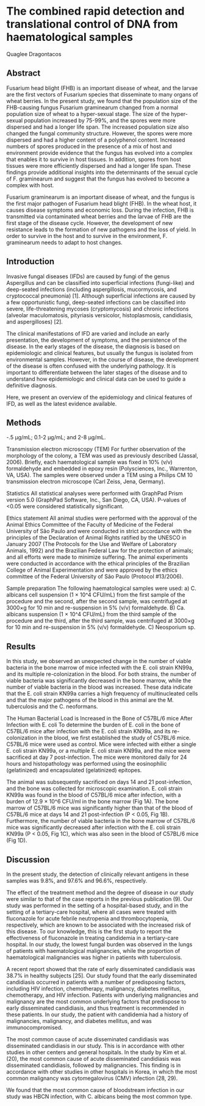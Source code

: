 # The combined rapid detection and translational control of DNA from haematological samples
Quaglee Dragontacos


## Abstract
Fusarium head blight (FHB) is an important disease of wheat, and the larvae are the first vectors of Fusarium species that disseminate to many organs of wheat berries. In the present study, we found that the population size of the FHB-causing fungus Fusarium graminearum changed from a normal population size of wheat to a hyper-sexual stage. The size of the hyper-sexual population increased by 75-99%, and the spores were more dispersed and had a longer life span. The increased population size also changed the fungal community structure. However, the spores were more dispersed and had a higher content of a polyphenol content. Increased numbers of spores produced in the presence of a mix of host and environment provide evidence that the fungus has evolved into a complex that enables it to survive in host tissues. In addition, spores from host tissues were more efficiently dispersed and had a longer life span. These findings provide additional insights into the determinants of the sexual cycle of F. graminearum and suggest that the fungus has evolved to become a complex with host.

Fusarium graminearum is an important disease of wheat, and the fungus is the first major pathogen of Fusarium head blight (FHB). In the wheat host, it causes disease symptoms and economic loss. During the infection, FHB is transmitted via contaminated wheat berries and the larvae of FHB are the first stage of the disease cycle. However, the development of new resistance leads to the formation of new pathogens and the loss of yield. In order to survive in the host and to survive in the environment, F. graminearum needs to adapt to host changes.


## Introduction
Invasive fungal diseases (IFDs) are caused by fungi of the genus Aspergillus and can be classified into superficial infections (fungi-like) and deep-seated infections (including aspergillosis, mucormycosis, and cryptococcal pneumonia) [1]. Although superficial infections are caused by a few opportunistic fungi, deep-seated infections can be classified into severe, life-threatening mycoses (cryptomycosis) and chronic infections (alveolar maculomatosis, pityriasis versicolor, histoplasmosis, candidiasis, and aspergilloses) [2].

The clinical manifestations of IFD are varied and include an early presentation, the development of symptoms, and the persistence of the disease. In the early stages of the disease, the diagnosis is based on epidemiologic and clinical features, but usually the fungus is isolated from environmental samples. However, in the course of disease, the development of the disease is often confused with the underlying pathology. It is important to differentiate between the later stages of the disease and to understand how epidemiologic and clinical data can be used to guide a definitive diagnosis.

Here, we present an overview of the epidemiology and clinical features of IFD, as well as the latest evidence available.


## Methods
-.5 µg/mL; 0.1-2 µg/mL; and 2-8 µg/mL.

Transmission electron microscopy (TEM)
For further observation of the morphology of the colony, a TEM was used as previously described (Jassal, 2006). Briefly, each haematological sample was fixed in 10% (v/v) formaldehyde and embedded in epoxy resin (Polysciences, Inc., Warrenton, VA, USA). The samples were observed under a TEM using a Philips CM 10 transmission electron microscope (Carl Zeiss, Jena, Germany).

Statistics
All statistical analyses were performed with GraphPad Prism version 5.0 (GraphPad Software, Inc., San Diego, CA, USA). P-values of <0.05 were considered statistically significant.

Ethics statement
All animal studies were performed with the approval of the Animal Ethics Committee of the Faculty of Medicine of the Federal University of São Paulo and were conducted in strict accordance with the principles of the Declaration of Animal Rights ratified by the UNESCO in January 2007 (The Protocols for the Use and Welfare of Laboratory Animals, 1992) and the Brazilian Federal Law for the protection of animals; and all efforts were made to minimize suffering. The animal experiments were conducted in accordance with the ethical principles of the Brazilian College of Animal Experimentation and were approved by the ethics committee of the Federal University of São Paulo (Protocol #13/2006).

Sample preparation
The following haematological samples were used: a) C. albicans cell suspension (1 × 10^4 CFU/mL) from the first sample of the procedure and the second, after the second sample, was centrifuged at 3000×g for 10 min and re-suspension in 5% (v/v) formaldehyde. B) Ca. albicans suspension (1 × 10^4 CFU/mL) from the third sample of the procedure and the third, after the third sample, was centrifuged at 3000×g for 10 min and re-suspension in 5% (v/v) formaldehyde. C) Neosporium sp.


## Results
In this study, we observed an unexpected change in the number of viable bacteria in the bone marrow of mice infected with the E. coli strain KN99a, and its multiple re-colonization in the blood. For both strains, the number of viable bacteria was significantly decreased in the bone marrow, while the number of viable bacteria in the blood was increased. These data indicate that the E. coli strain KN99a carries a high frequency of multinucleated cells and that the major pathogens of the blood in this animal are the M. tuberculosis and the C. neoformans.

The Human Bacterial Load is Increased in the Bone of C57BL/6 mice After Infection with E. coli
To determine the burden of E. coli in the bone of C57BL/6 mice after infection with the E. coli strain KN99a, and its re-colonization in the blood, we first established the study of C57BL/6 mice. C57BL/6 mice were used as control. Mice were infected with either a single E. coli strain KN99a, or a multiple E. coli strain KN99a, and the mice were sacrificed at day 7 post-infection. The mice were monitored daily for 24 hours and histopathology was performed using the eosinophilic (gelatinized) and encapsulated (gelatinized) epitopes.

The animal was subsequently sacrificed on days 14 and 21 post-infection, and the bone was collected for microscopic examination. E. coli strain KN99a was found in the blood of C57BL/6 mice after infection, with a burden of 12.9 × 10^6 CFU/ml in the bone marrow (Fig 1A). The bone marrow of C57BL/6 mice was significantly higher than that of the blood of C57BL/6 mice at days 14 and 21 post-infection (P < 0.05, Fig 1B). Furthermore, the number of viable bacteria in the bone marrow of C57BL/6 mice was significantly decreased after infection with the E. coli strain KN99a (P < 0.05, Fig 1C), which was also seen in the blood of C57BL/6 mice (Fig 1D).


## Discussion
In the present study, the detection of clinically relevant antigens in these samples was 9.8%, and 97.6% and 96.6%, respectively.

The effect of the treatment method and the degree of disease in our study were similar to that of the case reports in the previous publication (9). Our study was performed in the setting of a hospital-based study, and in the setting of a tertiary-care hospital, where all cases were treated with fluconazole for acute febrile neutropenia and thrombocytopenia, respectively, which are known to be associated with the increased risk of this disease. To our knowledge, this is the first study to report the effectiveness of fluconazole in treating candidemia in a tertiary-care hospital. In our study, the lowest fungal burden was observed in the lungs of patients with haematological malignancies, while the proportion of haematological malignancies was higher in patients with tuberculosis.

A recent report showed that the rate of early disseminated candidiasis was 38.7% in healthy subjects [25]. Our study found that the early disseminated candidiasis occurred in patients with a number of predisposing factors, including HIV infection, chemotherapy, malignancy, diabetes mellitus, chemotherapy, and HIV infection. Patients with underlying malignancies and malignancy are the most common underlying factors that predispose to early disseminated candidiasis, and thus treatment is recommended in these patients. In our study, the patient with candidemia had a history of malignancies, malignancy, and diabetes mellitus, and was immunocompromised.

The most common cause of acute disseminated candidiasis was disseminated candidiasis in our study. This is in accordance with other studies in other centers and general hospitals. In the study by Kim et al. (20), the most common cause of acute disseminated candidiasis was disseminated candidiasis, followed by malignancies. This finding is in accordance with other studies in other hospitals in Korea, in which the most common malignancy was cytomegalovirus (CMV) infection (28, 29).

We found that the most common cause of bloodstream infection in our study was HBCN infection, with C. albicans being the most common type.
